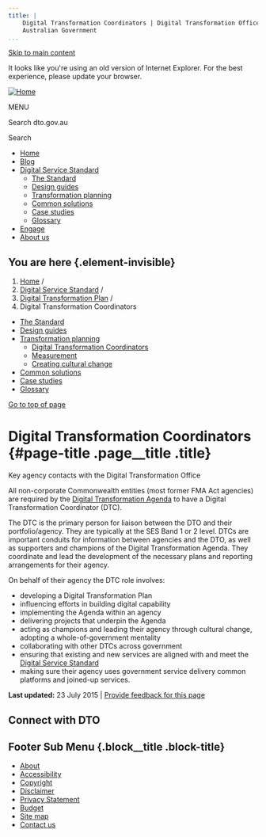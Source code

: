 ```yaml
---
title: |
    Digital Transformation Coordinators | Digital Transformation Office,
    Australian Government
...
```


[Skip to main content](#main-content)

It looks like you're using an old version of Internet Explorer. For the
best experience, please update your browser.

[![Home](https://www.dto.gov.au/sites/g/files/net261/f/dto_crest_inline_0.png)](/ "Home")[](#open-menu)

MENU

Search dto.gov.au

Search

-   [Home](/)
-   [Blog](/blog)
-   [Digital Service Standard](/standard)
    -   [The Standard](/standard)
    -   [Design guides](/design-guides)
    -   [Transformation planning](/standard/digital-transformation-plan)
    -   [Common solutions](/standard/common-government-solutions)
    -   [Case studies](/standard/case-studies)
    -   [Glossary](/standard/glossary)
-   [Engage](/engage)
-   [About us](/about)

You are here {.element-invisible}
------------

1.  [Home](/) /
2.  [Digital Service Standard](/standard) /
3.  [Digital Transformation Plan](/standard/digital-transformation-plan)
    /
4.  Digital Transformation Coordinators

-   [The Standard](/standard)
-   [Design guides](/design-guides)
-   [Transformation planning](/standard/digital-transformation-plan)
    -   [Digital Transformation
        Coordinators](/standard/digital-transformation-plan/digital-transformation-coordinators)
    -   [Measurement](/standard/digital-transformation-plan/measurement)
    -   [Creating cultural
        change](/standard/digital-transformation-plan/creating-cultural-change)
-   [Common solutions](/standard/common-government-solutions)
-   [Case studies](/standard/case-studies)
-   [Glossary](/standard/glossary)

[Go to top of page](#skip-link)

Digital Transformation Coordinators {#page-title .page__title .title}
===================================

Key agency contacts with the Digital Transformation Office

All non-corporate Commonwealth entities (most former FMA Act agencies)
are required by the [Digital Transformation Agenda](/budget) to have a
Digital Transformation Coordinator (DTC).

The DTC is the primary person for liaison between the DTO and their
portfolio/agency. They are typically at the SES Band 1 or 2 level. DTCs
are important conduits for information between agencies and the DTO, as
well as supporters and champions of the Digital Transformation Agenda.
They coordinate and lead the development of the necessary plans and
reporting arrangements for their agency.

On behalf of their agency the DTC role involves:

-   developing a Digital Transformation Plan
-   influencing efforts in building digital capability
-   implementing the Agenda within an agency
-   delivering projects that underpin the Agenda
-   acting as champions and leading their agency through cultural
    change, adopting a whole-of-government mentality
-   collaborating with other DTCs across government
-   ensuring that existing and new services are aligned with and meet
    the [Digital Service Standard](/standard)
-   making sure their agency uses government service delivery common
    platforms and joined-up services.

**Last updated:** 23 July 2015 | [Provide feedback for this
page](/feedback?url_from=Digitaltransformationcoordinators)

Connect with DTO
----------------

[](https://twitter.com/AusDTO "DTO Twitter")

[](https://www.youtube.com/channel/UCmDkFN3UlK2wSKDQQhd-Y-A "DTO Youtube")

[](https://www.linkedin.com/company/digital-transformation-office "DTO Linkedin")

Footer Sub Menu {.block__title .block-title}
---------------

-   [About](/about "Link to about the DTO")
-   [Accessibility](/web-accessibility)
-   [Copyright](/copyright)
-   [Disclaimer](/disclaimer)
-   [Privacy Statement](/privacy-statement)
-   [Budget](/budget)
-   [Site map](/sitemap)
-   [Contact us](/engage)
